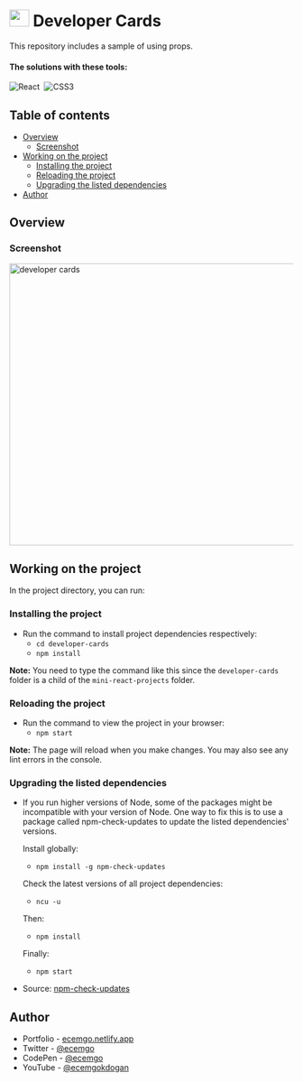 # <img src="https://github.com/ecemgo/mini-react-projects/assets/13468728/284828d5-6265-4b8f-8e6b-bd32a40550f2" title="mini react projects" alt="mini react projects" width="35" height="30"/> Developer Cards

This repository includes a sample of using props.

#### The solutions with these tools:

![React](https://img.shields.io/badge/-React-%23404d59?style=for-the-badge&logo=react)&nbsp;
![CSS3](https://img.shields.io/badge/-CSS3-1572B6?style=for-the-badge&logo=css3)&nbsp;

<!--
![TailwindCSS](https://img.shields.io/badge/-Tailwind_CSS-38B2AC?style=for-the-badge&logo=tailwind-css&logoColor=white)&nbsp;
![Sass](https://img.shields.io/badge/-Sass-CC6699?style=for-the-badge&logo=sass&logoColor=white)&nbsp;
-->


## Table of contents

- [Overview](#overview)
  - [Screenshot](#screenshot)
- [Working on the project](#working-on-the-project)
  - [Installing the project](#installing-the-project)
  - [Reloading the project](#reloading-the-project)
  - [Upgrading the listed dependencies](#upgrading-the-listed-dependencies)
- [Author](#author)

## Overview

### Screenshot

<div align="left">
<img src="https://github.com/ecemgo/mini-react-projects/assets/13468728/b7b8b7e3-5ecd-47d3-ac51-5c8617378517" title="developer cards" alt="developer cards" width="850" height="500"/>
</div>


## Working on the project

In the project directory, you can run:

### Installing the project

- Run the command to install project dependencies respectively:
  - `cd developer-cards`
  - `npm install`

**Note:** You need to type the command like this since the `developer-cards` folder is a child of the `mini-react-projects` folder.

### Reloading the project

- Run the command to view the project in your browser:
  - `npm start`

**Note:** The page will reload when you make changes. You may also see any lint errors in the console.

### Upgrading the listed dependencies

- If you run higher versions of Node, some of the packages might be incompatible with your version of Node. One way to fix this is to use a package called npm-check-updates to update the listed dependencies' versions.
  
  Install globally:
  - `npm install -g npm-check-updates`
 
  Check the latest versions of all project dependencies:
  - `ncu -u`

  Then:
  - `npm install`
 
  Finally:
  - `npm start`

- Source: [npm-check-updates](https://www.npmjs.com/package/npm-check-updates)

## Author

- Portfolio - [ecemgo.netlify.app](https://ecemgo.netlify.app/)
- Twitter - [@ecemgo](https://twitter.com/ecemgo)
- CodePen - [@ecemgo](https://codepen.io/ecemgo)
- YouTube - [@ecemgokdogan](https://www.youtube.com/channel/UCktkPv17cw27PaFGcnZa_aQ)

